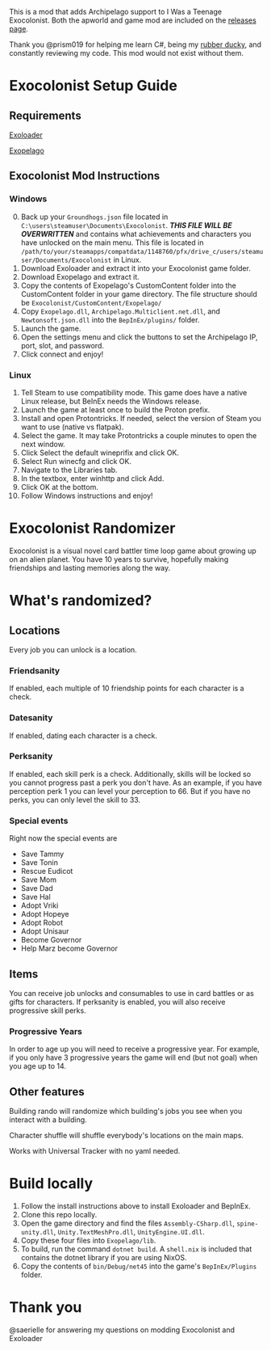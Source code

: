 This is a mod that adds Archipelago support to I Was a Teenage Exocolonist. Both the apworld and game mod are included on the [releases page](https://github.com/pamymaf/Exocolonist-AP/releases).

Thank you @prism019 for helping me learn C#, being my [rubber ducky](https://en.wikipedia.org/wiki/Rubber_duck_debugging), and constantly reviewing my code. This mod would not exist without them.

# Exocolonist Setup Guide

## Requirements

[Exoloader](https://github.com/Pandemonium14/ExoLoader/releases)

[Exopelago](https://github.com/pamymaf/Exocolonist-AP/releases)

## Exocolonist Mod Instructions

### Windows

0. Back up your `Groundhogs.json` file located in `C:\users\steamuser\Documents\Exocolonist`. 
  ***THIS FILE WILL BE OVERWRITTEN*** and contains what achievements and characters you have unlocked on the main menu.
  This file is located in `/path/to/your/steamapps/compatdata/1148760/pfx/drive_c/users/steamuser/Documents/Exocolonist` in Linux.
1. Download Exoloader and extract it into your Exocolonist game folder.
2. Download Exopelago and extract it.
3. Copy the contents of Exopelago's CustomContent folder into the CustomContent folder in your game directory.
  The file structure should be `Exocolonist/CustomContent/Exopelago/`
4. Copy `Exopelago.dll`, `Archipelago.Multiclient.net.dll`, and `Newtonsoft.json.dll` into the `BepInEx/plugins/` folder.
5. Launch the game.
6. Open the settings menu and click the buttons to set the Archipelago IP, port, slot, and password.
7. Click connect and enjoy!

### Linux

1. Tell Steam to use compatibility mode.
  This game does have a native Linux release, but BeInEx needs the Windows release.
2. Launch the game at least once to build the Proton prefix.
3. Install and open Protontricks.
  If needed, select the version of Steam you want to use (native vs flatpak).
4. Select the game.
  It may take Protontricks a couple minutes to open the next window.
5. Click Select the default wineprifix and click OK.
6. Select Run winecfg and click OK.
7. Navigate to the Libraries tab.
8. In the textbox, enter winhttp and click Add.
9. Click OK at the bottom.
10. Follow Windows instructions and enjoy!

# Exocolonist Randomizer

Exocolonist is a visual novel card battler time loop game about growing up on an alien planet. You have 10 years to survive, hopefully making friendships and lasting memories along the way.

# What's randomized?

## Locations

Every job you can unlock is a location.

### Friendsanity

If enabled, each multiple of 10 friendship points for each character is a check.

### Datesanity

If enabled, dating each character is a check.

### Perksanity

If enabled, each skill perk is a check. Additionally, skills will be locked so you cannot progress past a perk you don't have. As an example, if you have perception perk 1 you can level your perception to 66. But if you have no perks, you can only level the skill to 33.

### Special events

Right now the special events are
  - Save Tammy
  - Save Tonin
  - Rescue Eudicot
  - Save Mom
  - Save Dad
  - Save Hal
  - Adopt Vriki
  - Adopt Hopeye
  - Adopt Robot
  - Adopt Unisaur
  - Become Governor
  - Help Marz become Governor

## Items

You can receive job unlocks and consumables to use in card battles or as gifts for characters. If perksanity is enabled, you will also receive progressive skill perks.

### Progressive Years

In order to age up you will need to receive a progressive year. For example, if you only have 3 progressive years the game will end (but not goal) when you age up to 14.

## Other features

Building rando will randomize which building's jobs you see when you interact with a building.

Character shuffle will shuffle everybody's locations on the main maps.

Works with Universal Tracker with no yaml needed.

# Build locally

1. Follow the install instructions above to install Exoloader and BepInEx.
2. Clone this repo locally.
3. Open the game directory and find the files `Assembly-CSharp.dll`, `spine-unity.dll`, `Unity.TextMeshPro.dll`, `UnityEngine.UI.dll`.
4. Copy these four files into `Exopelago/lib`.
5. To build, run the command `dotnet build`.
  A `shell.nix` is included that contains the dotnet library if you are using NixOS.
6. Copy the contents of `bin/Debug/net45` into the game's `BepInEx/Plugins` folder.

# Thank you

@saerielle for answering my questions on modding Exocolonist and Exoloader